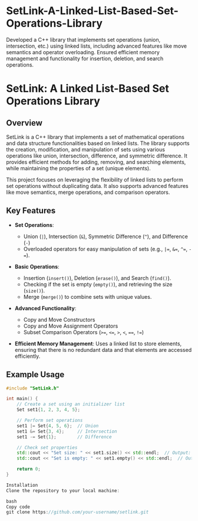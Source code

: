 # SetLink-A-Linked-List-Based-Set-Operations-Library
Developed a C++ library that implements set operations (union, intersection, etc.) using linked lists, including advanced features like move semantics and operator overloading. Ensured efficient memory management and functionality for insertion, deletion, and search operations.

# SetLink: A Linked List-Based Set Operations Library

## Overview

SetLink is a C++ library that implements a set of mathematical operations and data structure functionalities based on linked lists. The library supports the creation, modification, and manipulation of sets using various operations like union, intersection, difference, and symmetric difference. It provides efficient methods for adding, removing, and searching elements, while maintaining the properties of a set (unique elements).

This project focuses on leveraging the flexibility of linked lists to perform set operations without duplicating data. It also supports advanced features like move semantics, merge operations, and comparison operators.

## Key Features

- **Set Operations**: 
  - Union (`|`), Intersection (`&`), Symmetric Difference (`^`), and Difference (`-`)
  - Overloaded operators for easy manipulation of sets (e.g., `|=`, `&=`, `^=`, `-=`).

- **Basic Operations**:
  - Insertion (`insert()`), Deletion (`erase()`), and Search (`find()`).
  - Checking if the set is empty (`empty()`), and retrieving the size (`size()`).
  - Merge (`merge()`) to combine sets with unique values.

- **Advanced Functionality**:
  - Copy and Move Constructors
  - Copy and Move Assignment Operators
  - Subset Comparison Operators (`>=`, `<=`, `>`, `<`, `==`, `!=`)

- **Efficient Memory Management**: Uses a linked list to store elements, ensuring that there is no redundant data and that elements are accessed efficiently.

## Example Usage

```cpp
#include "SetLink.h"

int main() {
    // Create a set using an initializer list
    Set set1{1, 2, 3, 4, 5};

    // Perform set operations
    set1 |= Set{4, 5, 6};  // Union
    set1 &= Set{3, 4};     // Intersection
    set1 -= Set{1};        // Difference

    // Check set properties
    std::cout << "Set size: " << set1.size() << std::endl;  // Output: 3
    std::cout << "Set is empty: " << set1.empty() << std::endl;  // Output: false

    return 0;
}

Installation
Clone the repository to your local machine:

bash
Copy code
git clone https://github.com/your-username/setlink.git


